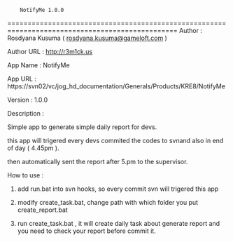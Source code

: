 
		NotifyMe 1.0.0
================================================================================================
Author : Rosdyana Kusuma ( rosdyana.kusuma@gameloft.com )

Author URL : http://r3m1ck.us

App Name : NotifyMe

App URL : https://svn02/vc/jog_hd_documentation/Generals/Products/KRE8/NotifyMe

Version : 1.0.0

Description : 

Simple app to generate simple daily report for devs. 

this app will trigered every devs commited the codes to svnand also in end of day ( 4.45pm ). 

then automatically sent the report after 5.pm to the supervisor.

How to use :

1. add run.bat into svn hooks, so every commit svn will trigered this app

2. modify create_task.bat, change path with which folder you put create_report.bat

3. run create_task.bat , it will create daily task about generate report and you need to check your report before commit it.
